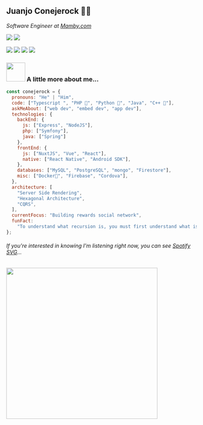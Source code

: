 <h2>Juanjo Conejerock 🐰🤘</h2>
<p><em>Software Engineer at <a href="https://www.mamby.com/" target="_blank">Mamby.com</a></em></p>

[![](https://img.shields.io/twitter/follow/juanjoconejero?label=Follow)](https://twitter.com/intent/follow?screen_name=juanjoconejero)
![](https://img.shields.io/github/followers/conejerock?label=Follow&style=social)


[![](https://img.shields.io/badge/conejerock-purple?style=flat-square&logo=Monero&logoColor=white&link=https://www.mamby.com/u/conejerock)](https://www.mamby.com/u/conejerock)
[![](https://img.shields.io/badge/juanjoconejero-blue?style=flat-square&logo=Linkedin&logoColor=white&link=https://www.linkedin.com/in/anmol-p-singh/)](https://www.linkedin.com/in/juanjoconejero/)
[![](https://img.shields.io/badge/juanjoconejero.com-46a2f1.svg?&style=flat-square&logo=Google-Chrome&logoColor=white&link=https://anmolsingh.me/)](http://juanjoconejero.com/)
![](https://visitor-badge.glitch.me/badge?page_id=conejerock.conejerock)


### <img src="https://media.giphy.com/media/dxODB9UE879RDqAh3o/giphy.gif" width="50" style="margin-bottom: -27px;" /> A little more about me...

```javascript
const conejerock = {
  pronouns: "He" | "Him",
  code: ["Typescript ", "PHP 🐘", "Python 🐍", "Java", "C++ 🥷"],
  askMeAbout: ["web dev", "embed dev", "app dev"],
  technologies: {
    backEnd: {
      js: ["Express", "NodeJS"],
      php: ["Symfony"],
      java: ["Spring"]
    },
    frontEnd: {
      js: ["NuxtJS", "Vue", "React"],
      native: ["React Native", "Android SDK"],
    },
    databases: ["MySQL", "PostgreSQL", "mongo", "Firestore"],
    misc: ["Docker🐳", "Firebase", "Cordova"],
  },
  architecture: [
    "Server Side Rendering",
    "Hexagonal Architecture",
    "CQRS",
  ],
  currentFocus: "Building rewards social network",
  funFact:
    "To understand what recursion is, you must first understand what is recursion.",
};
```
###### If you're interested in knowing I'm listening right now, you can see [Spotify SVG](https://github.com/conejerock/spotify-svg)...
<a href="https://open.spotify.com/user/sircone" target="_blank">
  
<img src="http://spotify.juanjoconejero.com/current-spotify.svg" width="400" /></a>
